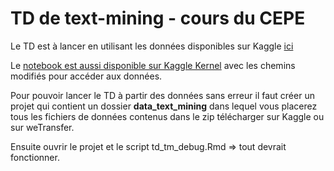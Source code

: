 # TD de text-mining - cours du CEPE

Le TD est à lancer en utilisant les données disponibles sur Kaggle [ici](https://www.kaggle.com/arifelk/french-press-articles)

Le [notebook est aussi disponible sur Kaggle Kernel](https://www.kaggle.com/arifelk/td-text-mining) avec les chemins modifiés pour accéder aux données.

Pour pouvoir lancer le TD à partir des données sans erreur il faut créer un projet qui contient un dossier **data_text_mining** dans lequel vous placerez tous les fichiers de données contenus dans le zip télécharger sur Kaggle ou sur weTransfer.

Ensuite ouvrir le projet et le script td_tm_debug.Rmd => tout devrait fonctionner.